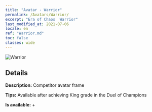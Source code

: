 ```yaml
---
title: "Avatar - Warrior"
permalink: /Avatars/Warrior/
excerpt: "Era of Chaos  Warrior"
last_modified_at: 2021-07-06
locale: en
ref: "Warrior.md"
toc: false
classes: wide
---
```

 ![Warrior](/images/a/avatarFrame_1.png)

## Details

 **Description:** Competitor avatar frame 

 **Tips:** Available after achieving King grade in the Duel of Champions 

 **Is available:**  + 

